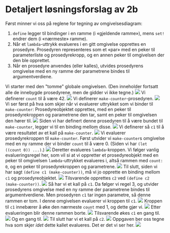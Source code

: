# Detaljert løsningsforslag av 2b

Først minner vi oss på reglene for tegning av omgivelsesdiagram:

1. `define` legger til bindinger i en ramme (i «gjeldende ramme»), mens `set!` endrer dem (i «nærmeste» ramme).
2. Når et `lambda`-uttrykk evalueres i en gitt omgivelse opprettes en prosedyre. Prosedyren representeres som et «par» med en peker til parameterliste og prosedyrekropp, og en annen peker til omgivelsen der den ble opprettet.
3. Når en prosedyre anvendes (eller kalles), utvides prosedyrens omgivelse med en ny ramme der parametrene bindes til argumentverdiene.

Vi starter med den "tomme" globale omgivelsen. (Den inneholder fortsatt alle de innebygde prosedyrene, men de gidder vi ikke tegne.)
![](img/02.JPG)
Vi definerer `count` til å være 42.
![](img/03.JPG)
Vi definerer `make-counter`-prosedyren.
![](img/04.JPG)
Vi ser først på hva som skjer når vi evaluerer uttrykket som vi binder til `make-counter`: Prosedyreobjektet opprettes, med en peker til prosedyrekroppen og parametrene den tar, samt en peker til omgivelsen den hører til.
![](img/06.JPG)
Siden vi har definert denne prosedyren til å være bundet til `make-counter`, legger vi til en binding mellom disse.
![](img/07.JPG)
Vi definerer så `c1` til å være resultatet av et kall på `make-counter`.
![](img/08.JPG)
Vi evaluerer prosedyrekroppen til `make-counter`. Først utvider vi `make-counter`s omgivelse med en ny ramme der vi binder `count` til å være 0. (Siden vi har `(let ((count 0)) ...)`.) 
![](img/09.JPG)
Deretter evalueres `lambda`-kroppen. Vi følger vanlig evalueringsregel her, som vil si at vi oppretter et prosedyreobjekt med en peker til omgivelsen `lambda`-uttrykket evalueres i, altså rammen med `count: 0`, og en peker til prosedyrekroppen og parametrene.
![](img/10.JPG)
Til slutt, siden vi har sagt `(define c1 (make-counter))`, må vi jo opprette en binding mellom `c1` og prosedyreobjektet.
![](img/11.JPG)
Tilsvarende opprettes `c2` ved `(define c2 (make-counter))`.
![](img/12.JPG)
Så har vi et kall på `c1`. Da følger vi regel 3, og utvider prosedyrens omgivelse med en ny ramme der parametrene bindes til argumentverdiene. Men prosedyren `c1` tar ingen parametre, så denne rammen er tom. I denne omgivelsen evaluerer vi kroppen til `c1`.
![](img/13.JPG)
Kroppen til `c1` innebærer å øke den nærmeste `count` med 1, og dette gjør vi.
![](img/14.JPG)
Etter evalueringen blir denne rammen borte.
![](img/15.JPG)
Tilsvarende økes `c1` en gang til.
![](img/16.JPG)
Og en gang til.
![](img/17.JPG)
Til slutt har vi et kall på `c2`.
![](img/18.JPG)
Oppgaven ber oss tegne hva som skjer _idet_ dette kallet evalueres. Det er det vi ser her.
![](img/19.JPG)
